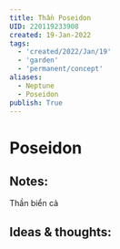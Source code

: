 ```yaml
---
title: Thần Poseidon
UID: 220119233908
created: 19-Jan-2022
tags:
  - 'created/2022/Jan/19'
  - 'garden'
  - 'permanent/concept'
aliases:
  - Neptune
  - Poseidon
publish: True
---
```

# Poseidon

## Notes:
Thần biển cả

## Ideas & thoughts:


